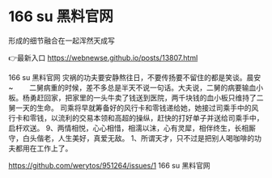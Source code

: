 # 166 su 黑料官网
形成的细节融合在一起浑然天成写

👉最新入口 https://webnewse.github.io/posts/13807.html

166 su 黑料官网	灾祸的功夫要安静熬往日，不要传扬要不留住的都是笑谈。晨安~
　　二舅病重的时候，差不多总是半天不说一句话。大夫说，二舅的病要输血小板。杨勇赶回家，把家里的一头牛卖了钱送到医院，两千块钱的血小板只维持了二舅一天的生命。
司乘将早就筹备好的风行卡和零钱递给她，她接过司乘手中的风行卡和零钱，以流利的交易本领和高超的操纵，赶快的打好单子并送给司乘手中，启杆欢送。
	9、两情相悦，心心相惜，相濡以沫，心有灵犀，相伴终生，长相厮守，白头偕老，人生美好，真爱无敌。
	1、所谓天才，只不过是把别人喝咖啡的功夫都用在工作上了。

https://github.com/werytos/951264/issues/1
166 su 黑料官网
